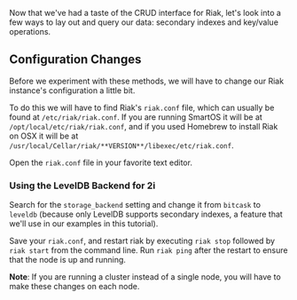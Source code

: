 

Now that we've had a taste of the CRUD interface for Riak, let's look
into a few ways to lay out and query our data: secondary indexes and key/value operations.


<!-- @section -->

## Configuration Changes

Before we experiment with these methods, we will have to change our Riak
instance's configuration a little bit.

To do this we will have to find Riak's `riak.conf` file, which can
usually be found at `/etc/riak/riak.conf`. If you are running
SmartOS it will be at `/opt/local/etc/riak/riak.conf`, and if you used
Homebrew to install Riak on OSX it will be at
`/usr/local/Cellar/riak/**VERSION**/libexec/etc/riak.conf`.

Open the `riak.conf` file in your favorite text editor.

### Using the LevelDB Backend for 2i

Search for the `storage_backend` setting and change it from `bitcask` to
`leveldb` (because only LevelDB supports secondary indexes, a
feature that we'll use in our examples in this tutorial).

Save your `riak.conf`, and restart riak by executing `riak stop`
followed by `riak start` from the command line. Run `riak ping` after
the restart to ensure that the node is up and running.

**Note**: If you are running a cluster instead of a single node, you
will have to make these changes on each node.

